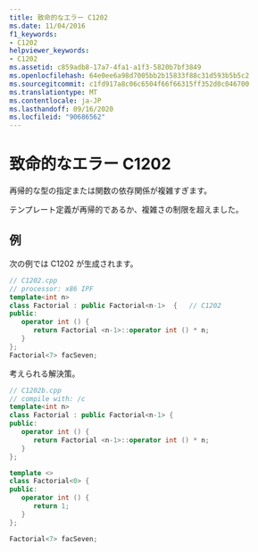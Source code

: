 ```yaml
---
title: 致命的なエラー C1202
ms.date: 11/04/2016
f1_keywords:
- C1202
helpviewer_keywords:
- C1202
ms.assetid: c859adb8-17a7-4fa1-a1f3-5820b7bf3849
ms.openlocfilehash: 64e0ee6a98d7005bb2b15833f88c31d593b5b5c2
ms.sourcegitcommit: c1fd917a8c06c6504f66f66315ff352d0c046700
ms.translationtype: MT
ms.contentlocale: ja-JP
ms.lasthandoff: 09/16/2020
ms.locfileid: "90686562"
---
```

# <a name="fatal-error-c1202"></a>致命的なエラー C1202

再帰的な型の指定または関数の依存関係が複雑すぎます。

テンプレート定義が再帰的であるか、複雑さの制限を超えました。

## <a name="examples"></a>例

次の例では C1202 が生成されます。

```cpp
// C1202.cpp
// processor: x86 IPF
template<int n>
class Factorial : public Factorial<n-1>  {   // C1202
public:
   operator int () {
      return Factorial <n-1>::operator int () * n;
   }
};
Factorial<7> facSeven;
```

考えられる解決策。

```cpp
// C1202b.cpp
// compile with: /c
template<int n>
class Factorial : public Factorial<n-1> {
public:
   operator int () {
      return Factorial <n-1>::operator int () * n;
   }
};

template <>
class Factorial<0> {
public:
   operator int () {
      return 1;
   }
};

Factorial<7> facSeven;
```

